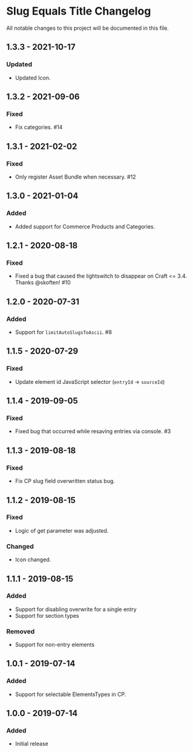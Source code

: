 # Slug Equals Title Changelog
All notable changes to this project will be documented in this file.

## 1.3.3 - 2021-10-17
### Updated
- Updated Icon.

## 1.3.2 - 2021-09-06
### Fixed
- Fix categories. #14

## 1.3.1 - 2021-02-02
### Fixed
- Only register Asset Bundle when necessary. #12

## 1.3.0 - 2021-01-04
### Added
- Added support for Commerce Products and Categories.

## 1.2.1 - 2020-08-18
### Fixed
- Fixed a bug that caused the lightswitch to disappear on Craft <= 3.4. Thanks @skoften! #10

## 1.2.0 - 2020-07-31
### Added
- Support for `limitAutoSlugsToAscii`. #8

## 1.1.5 - 2020-07-29
### Fixed
- Update element id JavaScript selector (`entryId` -> `sourceId`)

## 1.1.4 - 2019-09-05
### Fixed
- Fixed bug that occurred while resaving entries via console. #3

## 1.1.3 - 2019-08-18
### Fixed
- Fix CP slug field overwritten status bug.

## 1.1.2 - 2019-08-15
### Fixed
- Logic of get parameter was adjusted.

### Changed
- Icon changed.

## 1.1.1 - 2019-08-15
### Added
- Support for disabling overwrite for a single entry
- Support for section types

### Removed
- Support for non-entry elements

## 1.0.1 - 2019-07-14
### Added
- Support for selectable ElementsTypes in CP.

## 1.0.0 - 2019-07-14
### Added
- Initial release
